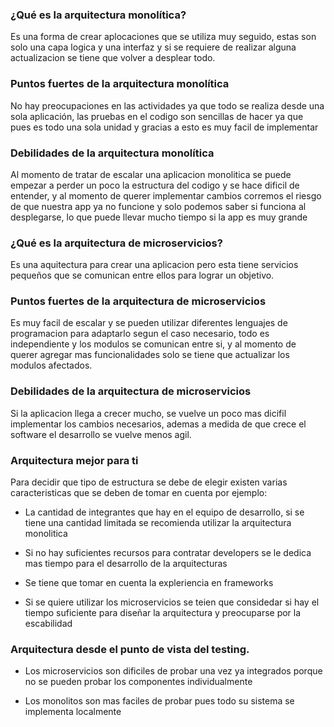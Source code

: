 ### ¿Qué es la arquitectura monolítica?
Es una forma de crear aplocaciones que se utiliza muy seguido, estas son solo una capa logica y una interfaz y si se requiere de realizar alguna actualizacion se tiene que volver a desplear todo.

### Puntos fuertes de la arquitectura monolítica
No hay preocupaciones en las actividades ya que todo se realiza desde una sola aplicación, las pruebas en el codigo son sencillas de hacer ya que pues es todo una sola unidad y gracias a esto es muy facil de implementar

### Debilidades de la arquitectura monolítica
Al momento de tratar de escalar una aplicacion monolitica se puede empezar a perder un poco la estructura del codigo y se hace dificil de entender, y al momento de querer implementar cambios corremos el riesgo de que nuestra app ya no funcione y solo podemos saber si funciona al desplegarse, lo que puede llevar mucho tiempo si la app es muy grande

### ¿Qué es la arquitectura de microservicios?
Es una aquitectura para crear una aplicacion pero esta tiene servicios pequeños que se comunican entre ellos para lograr un objetivo.

### Puntos fuertes de la arquitectura de microservicios
Es muy facil de escalar y se pueden utilizar diferentes lenguajes de programacion para adaptarlo segun el caso necesario, todo es independiente y los modulos se comunican entre si, y al momento de querer agregar mas funcionalidades solo se tiene que actualizar los modulos afectados.

### Debilidades de la arquitectura de microservicios
Si la aplicacion llega a crecer mucho, se vuelve un poco mas dicifil implementar los cambios necesarios, ademas a medida de que crece el software el desarrollo se vuelve menos agil.

### Arquitectura mejor para ti
Para decidir que tipo de estructura se debe de elegir existen varias caracteristicas que se deben de tomar en cuenta por ejemplo: 

- La cantidad de integrantes que hay en el equipo de desarrollo, si se tiene una cantidad limitada se recomienda utilizar la arquitectura monolitica

- Si no hay suficientes recursos para contratar developers se le dedica mas tiempo para el desarrollo de la arquitecturas

- Se tiene que tomar en cuenta la expleriencia en frameworks

- Si se quiere utilizar los microservicios se teien que considedar si hay el tiempo suficiente para diseñar la arquitectura y preocuparse por la escabilidad


### Arquitectura desde el punto de vista del testing.

- Los microservicios son dificiles de probar una vez ya integrados porque no se pueden probar los componentes individualmente

- Los monolitos son mas faciles de probar pues todo su sistema se implementa localmente


